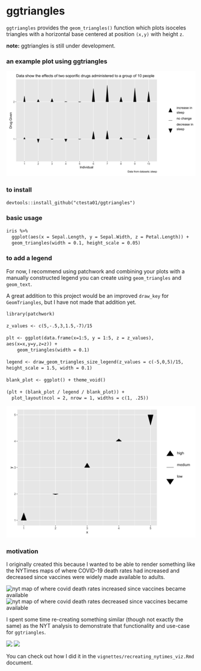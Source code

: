 # ggtriangles

`ggtriangles` provides the `geom_triangles()` function which plots isoceles
triangles with a horizontal base centered at position `(x,y)` with height `z`.

**note:** ggtriangles is still under development.

### an example plot using ggtriangles

![an example of a plot using geom_triangles that shows the results of a sleep study and whether drug 1 or 2 increased participants' sleep hours](img/sleep.png)


### to install

    devtools::install_github("ctesta01/ggtriangles")


### basic usage

    iris %>%
      ggplot(aes(x = Sepal.Length, y = Sepal.Width, z = Petal.Length)) +
      geom_triangles(width = 0.1, height_scale = 0.05)

### to add a legend

For now, I recommend using patchwork and combining your plots with a manually
constructed legend you can create using `geom_triangles` and `geom_text`.

A great addition to this project would be an improved `draw_key` for
`GeomTriangles`, but I have not made that addition yet.

    library(patchwork)

    z_values <- c(5,-.5,3,1.5,-7)/15

    plt <- ggplot(data.frame(x=1:5, y = 1:5, z = z_values), aes(x=x,y=y,z=z)) +
        geom_triangles(width = 0.1)

    legend <- draw_geom_triangles_size_legend(z_values = c(-5,0,5)/15, height_scale = 1.5, width = 0.1)

    blank_plot <- ggplot() + theme_void()

    (plt + (blank_plot / legend / blank_plot)) +
      plot_layout(ncol = 2, nrow = 1, widths = c(1, .25))


![plot showing triangles on the diagonal with a legend showing an upward triangle labeled 'high' a horizontal dash for 'medium' and a down arrow for 'low'](img/basic_with_legend.png)


### motivation

I originally created this because I wanted to be able to render something like
the NYTimes maps of where COVID-19 death rates had increased and decreased since
vaccines were widely made available to adults.

![nyt map of where covid death rates increased since vaccines became available](nyt_increased_orig.png)
![nyt map of where covid death rates decreased since vaccines became available](nyt_decreased_orig.png)

I spent some time re-creating something similar (though not exactly the same)
as the NYT analysis to demonstrate that functionality and use-case for `ggtriangles`.

![](nyt_increased_counties.png)
![](nyt_decreased_counties.png)

You can check out how I did it in the `vignettes/recreating_nytimes_viz.Rmd`
document.
